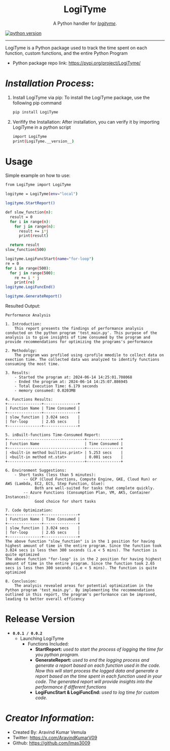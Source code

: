 <h1 align="center">LogiTyme</h1>
<p align="center">A Python handler for <a href="https://github.com/lmas3009/LogiTyme"><i>logityme</i></a>.</p>

[//]: # ([![python compatibility]&#40;https://github.com/lmas3009/LogiTyme/workflows/Check%20Python%20Package%20Compatiblity%20in%20all%20versions/badge.svg&#41;]&#40;https://github.com/lmas3009/LogiTyme/actions/workflows/Check%20Python%20Package%20Compatiblity%20in%20all%20versions.yml&#41;)
[![python version](https://img.shields.io/badge/Works_With_Python-3.9,%203.10,%203.11-orange)](https://github.com/lmas3009/LogiTyme/actions/workflows/Check%20Python%20Package%20Compatiblity%20in%20all%20versions.yml)

---

LogiTyme is a Python package used to track the time spent on each function, custom functions, and the entire Python Program

- Python package repo link: https://pypi.org/project/LogiTyme/


# *Installation Process*:
1. Install LogiTyme via pip:
To install the LogiTyme package, use the following pip command
    ```bash
    pip install LogiTyme
    ```
3. Verifify the Installation:
After installation, you can verify it by importing LogiTyme in a python script
    ```bash
    import LogiTyme
    print(LogiTyme.__version__)
    ```


# Usage

Simple example on how to use:
```bash
from LogiTyme import LogiTyme

logityme = LogiTyme(env="local")

logityme.StartReport()

def slow_function(n):
  result = 0
  for i in range(n):
    for j in range(n):
      result += i*j
      print(result)

  return result
slow_function(500)

logityme.LogiFuncStart(name="for-loop")
re = 0
for i in range(500):
  for j in range(500):
    re += i * j
    print(re)
logityme.LogiFuncEnd()

logityme.GenerateReport()
```

Resulted Output:
```text
Performance Analysis

1. Introduction:
	This report presents the findings of performance analysis conducted on the python program 'test_main.py'. This purpose of the analysis is to give insights of time consumed by the program and provide recommendations for optimizing the programs's performance

2. Methodolgy:
	The program was profiled using cprofile mmodile to collect data on exection time. The collected data was analyzed to identify functions consuming the most time.

3. Results:
	- Started the program at: 2024-06-14 14:25:01.708068
	- Ended the program at: 2024-06-14 14:25:07.886945
	- Total Execution Time: 6.179 seconds
	- memory consumed: 0.0203MB

4. Functions Results:
+---------------+---------------+
| Function Name | Time Consumed |
+---------------+---------------+
| slow_function | 3.024 secs    |
| for-loop      | 2.65 secs     |
+---------------+---------------+

5. inBuilt-functions Time-Consumed Report:
+----------------------------------+---------------+
| Function Name                    | Time Consumed |
+----------------------------------+---------------+
| <built-in method builtins.print> | 5.253 secs    |
| <built-in method nt.stat>        | 0.001 secs    |
+----------------------------------+---------------+

6. Environment Suggestions:
	- Short tasks (less than 5 minutes):
		-- GCP (Cloud Functions, Compute Engine, GKE, Cloud Run) or AWS (Lambda, EC2, ECS, Step Function, Glue): 
			 Both are well-suited for tasks that complete quickly.
		-- Azure Functions (Consumption Plan, VM, AKS, Container Instances):
			 Good choice for short tasks

7. Code Optimization:
+---------------+---------------+
| Function Name | Time Consumed |
+---------------+---------------+
| slow_function | 3.024 secs    |
| for-loop      | 2.65 secs     |
+---------------+---------------+
The above function "slow_function" is in the 1 position for having highest amount of time in the entire program. Since the function took 3.024 secs is less then 300 seconds (i.e < 5 mins). The function is quite optimized 
The above function "for-loop" is in the 2 position for having highest amount of time in the entire program. Since the function took 2.65 secs is less then 300 seconds (i.e < 5 mins). The function is quite optimized 

8. Conclusion:
	The analysis revealed areas for potential optimization in the Python program 'test_main.py'. By implementing the recommendations outlined in this report, the program's performance can be improved, leading to better overall efficency
```


# Release Version
- **```0.0.1 / 0.0.2```**
  - Launching LogiTyme
    - Functions Included:
      - **StartReport:** _used to start the process of logging the time for you python program._
      - **GenerateReport:**  _used to end the logging process and generate a report based on each function used in the code.
        Now this will start process the logged data and generate a report based on the time spent in each function used in your code.
        The generated report will provide insights into the performance if different functions_
      - **LogiFuncStart & LogiFuncEnd:** _used to log time for custom code._


# *Creator Information*:
- Created By: Aravind Kumar Vemula
- Twitter: https://x.com/AravindKumarV09
- Github: https://github.com/lmas3009

